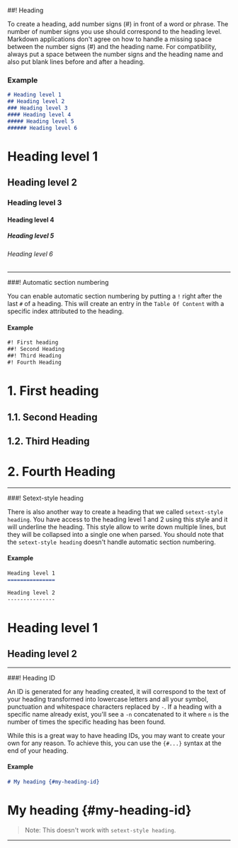 ##! Heading

To create a heading, add number signs (#) in front of a word or phrase. The number of number signs you use should correspond to the heading level. Markdown applications don't agree on how to handle a missing space between the number signs (#) and the heading name. For compatibility, always put a space between the number signs and the heading name and also put blank lines before and after a heading.

### Example

```md
# Heading level 1
## Heading level 2
### Heading level 3
#### Heading level 4
##### Heading level 5
###### Heading level 6
```
# Heading level 1
## Heading level 2
### Heading level 3
#### Heading level 4
##### Heading level 5
###### Heading level 6

---

###! Automatic section numbering

You can enable automatic section numbering by putting a `!` right after the last `#` of a heading. This will create an entry in the `Table Of Content` with a specific index attributed to the heading.

#### Example

```md
#! First heading
##! Second Heading
##! Third Heading
#! Fourth Heading
```

<h1 id="heading" class="md-heading" aria-level="1">1. First heading</h1>
<h2 id="heading" class="md-heading" aria-level="2">1.1. Second Heading</h2>
<h2 id="heading" class="md-heading" aria-level="2">1.2. Third Heading</h2>
<h1 id="heading" class="md-heading" aria-level="1">2. Fourth Heading</h1>

---

###! Setext-style heading

There is also another way to create a heading that we called `setext-style heading`. You have access to the heading level 1 and 2 using this style and it will underline the heading. This style allow to write down multiple lines, but they will be collapsed into a single one when parsed.
You should note that the `setext-style heading` doesn't handle automatic section numbering.

#### Example

```md
Heading level 1
===============

Heading level 2
---------------
```

Heading level 1
===============

Heading level 2
---------------

---

###! Heading ID

An ID is generated for any heading created, it will correspond to the text of your heading transformed into lowercase letters and all your symbol, punctuation and whitespace characters replaced by `-`. If a heading with a specific name already exist, you'll see a `-n` concatenated to it where `n` is the number of times the specific heading has been found.

While this is a great way to have heading IDs, you may want to create your own for any reason. To achieve this, you can use the `{#...}` syntax at the end of your heading.

#### Example

```md
# My heading {#my-heading-id}
```

# My heading {#my-heading-id}

> Note: This doesn't work with `setext-style heading`.

---
